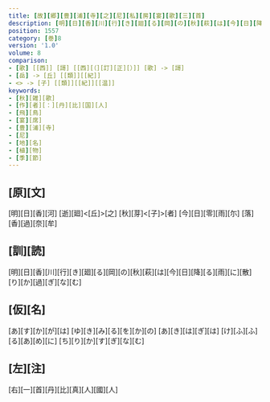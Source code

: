 ```yaml
---
title: [故][郷][豊][浦][寺][之][尼][私][房][宴][歌][三][首]
description: [明][日][香][川][行][き][廻][る][岡][の][秋][萩][は][今][日][降][る][雨][に][散][り][か][過][ぎ][な][む]
position: 1557
category: [巻]8
version: '1.0'
volume: 8
comparison:
- [歌] [[西]] [謌] [[西][（][訂][正][）]] [歌] -> [謌]
- [岳] -> [丘] [[類]][[紀]]
- <> -> [子] [[類]][[紀]][[温]]
keywords:
- [秋][雑][歌]
- [作][者][：][丹][比][国][人]
- [飛][鳥]
- [宴][席]
- [豊][浦][寺]
- [尼]
- [地][名]
- [植][物]
- [季][節]
---
```


## [原][文]

[明][日][香][河] [逝][廻]<[丘]>[之] [秋][芽]<[子]>[者] [今][日][零][雨][尓] [落][香][過][奈][牟]

## [訓][読]

[明][日][香][川][行][き][廻][る][岡][の][秋][萩][は][今][日][降][る][雨][に][散][り][か][過][ぎ][な][む]

## [仮][名]

[あ][す][か][が][は] [ゆ][き][み][る][を][か][の] [あ][き][は][ぎ][は] [け][ふ][ふ][る][あ][め][に] [ち][り][か][す][ぎ][な][む]

## [左][注]

[右][一][首][丹][比][真][人][國][人]
